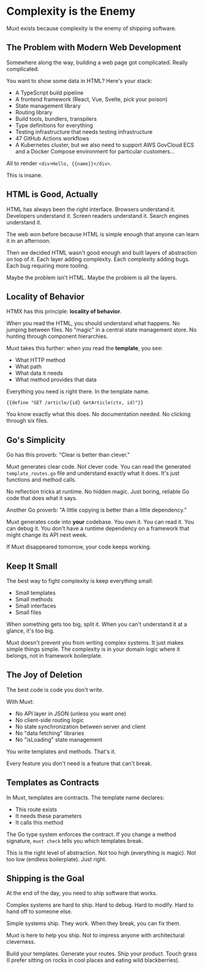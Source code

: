 # Complexity is the Enemy

Muxt exists because complexity is the enemy of shipping software.

## The Problem with Modern Web Development

Somewhere along the way, building a web page got complicated. Really complicated.

You want to show some data in HTML? Here's your stack:
- A TypeScript build pipeline
- A frontend framework (React, Vue, Svelte, pick your poison)
- State management library
- Routing library
- Build tools, bundlers, transpilers
- Type definitions for everything
- Testing infrastructure that needs testing infrastructure
- 47 GitHub Actions workflows
- A Kubernetes cluster, but we also need to support AWS GovCloud ECS and a Docker Compose environment for particular customers...

All to render `<div>Hello, {{name}}</div>`.

This is insane.

## HTML is Good, Actually

HTML has always been the right interface. Browsers understand it. Developers understand it. Screen readers understand it. Search engines understand it.

The web won before because HTML is simple enough that anyone can learn it in an afternoon.

Then we decided HTML wasn't good enough and built layers of abstraction on top of it. Each layer adding complexity. Each complexity adding bugs. Each bug requiring more tooling.

Maybe the problem isn't HTML. Maybe the problem is all the layers.

## Locality of Behavior

HTMX has this principle: **locality of behavior**.

When you read the HTML, you should understand what happens. No jumping between files. No "magic" in a central state management store. No hunting through component hierarchies.

Muxt takes this further: when you read the **template**, you see:
- What HTTP method
- What path
- What data it needs
- What method provides that data

Everything you need is right there. In the template name.

```gotemplate
{{define "GET /article/{id} GetArticle(ctx, id)"}}
```

You know exactly what this does. No documentation needed. No clicking through six files.

## Go's Simplicity

Go has this proverb: "Clear is better than clever."

Muxt generates clear code. Not clever code. You can read the generated `template_routes.go` file and understand exactly what it does. It's just functions and method calls.

No reflection tricks at runtime. No hidden magic. Just boring, reliable Go code that does what it says.

Another Go proverb: "A little copying is better than a little dependency."

Muxt generates code into **your** codebase. You own it. You can read it. You can debug it. You don't have a runtime dependency on a framework that might change its API next week.

If Muxt disappeared tomorrow, your code keeps working.

## Keep It Small

The best way to fight complexity is keep everything small:
- Small templates
- Small methods
- Small interfaces
- Small files

When something gets too big, split it. When you can't understand it at a glance, it's too big.

Muxt doesn't prevent you from writing complex systems. It just makes simple things simple. The complexity is in your domain logic where it belongs, not in framework boilerplate.

## The Joy of Deletion

The best code is code you don't write.

With Muxt:
- No API layer in JSON (unless you want one)
- No client-side routing logic
- No state synchronization between server and client
- No "data fetching" libraries
- No "isLoading" state management

You write templates and methods. That's it.

Every feature you don't need is a feature that can't break.

## Templates as Contracts

In Muxt, templates are contracts. The template name declares:
- This route exists
- It needs these parameters
- It calls this method

The Go type system enforces the contract. If you change a method signature, `muxt check` tells you which templates break.

This is the right level of abstraction. Not too high (everything is magic). Not too low (endless boilerplate). Just right.

## Shipping is the Goal

At the end of the day, you need to ship software that works.

Complex systems are hard to ship. Hard to debug. Hard to modify. Hard to hand off to someone else.

Simple systems ship. They work. When they break, you can fix them.

Muxt is here to help you ship. Not to impress anyone with architectural cleverness.

Build your templates. Generate your routes. Ship your product. Touch grass (I prefer sitting on rocks in cool places and eating wild blackberries).
